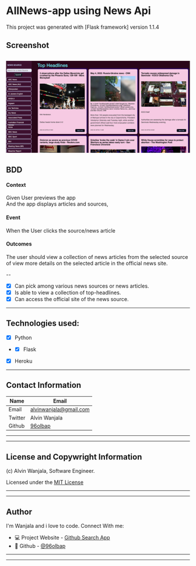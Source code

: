# AllNews-app using News Api

This project was generated with [Flask framework] version 1.1.4

## Screenshot
![Website](/scrn_shot.png)
---
## BDD
#### Context
   Given User previews the app\
      And the app displays articles and sources,
 #### Event
  When the User clicks the source/news article
#### Outcomes
  The user should view a collection of news articles from the selected source of view more details on the selected article in the official news site.

--
* [x] Can pick among various news sources or news articles.
* [x] Is able to view a collection of top-headlines.
* [x] Can access the official site of the news source.

---
## Technologies used:

* [x] Python
* * [x] Flask
* [x] Heroku

---

## Contact Information

| Name   | Email               |
|--------|---------------------|
| Email  | alvinwanjala@gmail.com |
| Twitter| Alvin Wanjala |
| Github | [96olbap](https://github.com/96olbap)|
---
___
## License and Copywright Information
(c) Alvin Wanjala, Software Engineer.

Licensed under the [MIT License](LISENCE)

---
___
## Author 
I'm Wanjala and i love to code. Connect With me:

- 💻 Project Website - [Github Search App](https://allnews-app.herokuapp.com)
- 🎱 Github - [@96olbap](https://github.com/96olbap)

---
___